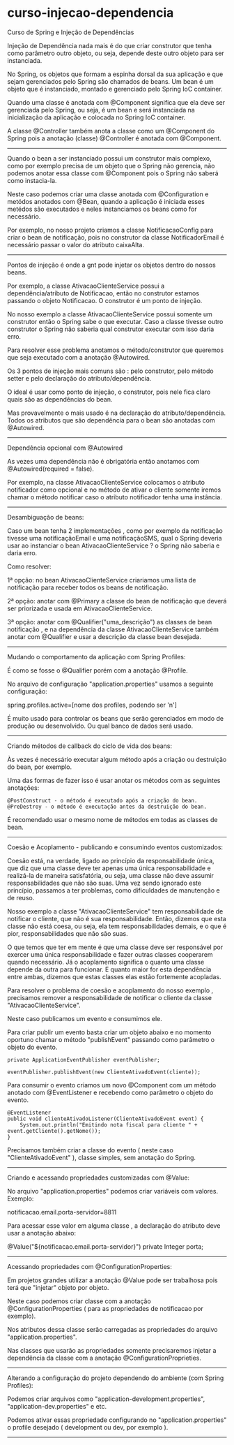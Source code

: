 ﻿# curso-injecao-dependencia
 Curso de Spring e Injeção de Dependências

Injeção de Dependência nada mais é do que criar construtor que tenha como parâmetro outro objeto, ou seja, depende deste outro objeto para ser instanciada.

No Spring, os objetos que formam a espinha dorsal da sua aplicação e que sejam gerenciados pelo Spring são chamados de beans. Um bean é um objeto que é instanciado, montado e gerenciado pelo Spring IoC container.

Quando uma classe é anotada com @Component significa que ela deve ser gerenciada pelo Spring, ou seja, é um bean e será instanciada na inicialização da aplicação e colocada no Spring IoC container.

A classe @Controller também anota a classe como um @Component do Spring pois a anotação (classe) @Controller é anotada com @Component.

-------------

Quando o bean a ser instanciado possui um construtor mais complexo, como por exemplo precisa de um objeto que o Spring não gerencia, não podemos anotar essa classe com @Component pois o Spring não saberá como instacia-la.

Neste caso podemos criar uma classe anotada com @Configuration e metódos anotados com @Bean, quando a aplicação é iniciada esses metédos são executados e neles instanciamos os beans como for necessário.

Por exemplo, no nosso projeto criamos a classe NotificacaoConfig para criar o bean de notificação, pois no construtor da classe NotificadorEmail é necessário passar o valor do atributo caixaAlta.

-------------

Pontos de injeção é onde a gnt pode injetar os objetos dentro do nossos beans.

Por exemplo, a classe AtivacaoClienteService possui a dependência/atributo de Notificacao, então no construtor estamos passando o objeto Notificacao. O construtor é um ponto de injeção.

No nosso exemplo a classe AtivacaoClienteService possui somente um construtor então o Spring sabe o que executar. Caso a classe tivesse outro construtor o Spring não saberia qual construtor executar com isso daria erro.

Para resolver esse problema anotamos o método/construtor que queremos que seja executado com a anotação @Autowired.

Os 3 pontos de injeção mais comuns são : pelo construtor, pelo método setter e pelo declaração do atributo/dependência.

O ideal é usar como ponto de injeção, o construtor, pois nele fica claro quais são as dependências do bean.

Mas provavelmente o mais usado é na declaração do atributo/dependência. Todos os atributos que são dependência para o bean são anotadas com @Autowired.

---------------

Dependência opcional com @Autowired

As vezes uma dependência não é obrigatória então anotamos com @Autowired(required = false).

Por exemplo, na classe AtivacaoClienteService colocamos o atributo notificador como opcional e no método de ativar o cliente somente iremos chamar o método notificar caso o atributo notificador tenha uma instância.

----------------

Desambiguação de beans:

Caso um bean tenha 2 implementações , como por exemplo da notificação tivesse uma notificaçãoEmail e uma notificaçãoSMS, qual o Spring deveria usar ao instanciar o bean AtivacaoClienteService ? o Spring não saberia e daria erro.

Como resolver:

1ª opção: no bean AtivacaoClienteService criariamos uma lista de notificação para receber todos os beans de notificação.

2ª opção: anotar com @Primary a classe do bean de notificação que deverá ser priorizada e usada em AtivacaoClienteService.

3ª opção: anotar com @Qualifier("uma_descrição") as classes de bean notificação , e na dependência da classe AtivacaoClienteService também anotar com @Qualifier e usar a descrição da classe bean desejada.

------------------

Mudando o comportamento da aplicação com Spring Profiles:

É como se fosse o @Qualifier porém com a anotação @Profile.

No arquivo de configuração "application.properties" usamos a seguinte configuração:

spring.profiles.active=[nome dos profiles, podendo ser 'n']

É muito usado para controlar os beans que serão gerenciados em modo de produção ou desenvolvido. Ou qual banco de dados será usado.

-------------------

Criando métodos de callback do ciclo de vida dos beans:

Às vezes é necessário executar algum método após a criação ou destruição do bean, por exemplo.

Uma das formas de fazer isso é usar anotar os métodos com as seguintes anotações:

	@PostConstruct - o método é executado após a criação do bean.
	@PreDestroy - o método é executação antes da destruição do bean.

É recomendado usar o mesmo nome de métodos em todas as classes de bean.

--------------------

Coesão e Acoplamento - publicando e consumindo eventos customizados:

Coesão está, na verdade, ligado ao princípio da responsabilidade única, que diz que uma classe deve ter apenas uma única responsabilidade e realizá-la de maneira satisfatória, ou seja, uma classe não deve assumir responsabilidades que não são suas. Uma vez sendo ignorado este princípio, passamos a ter problemas, como dificuldades de manutenção e de reuso.

Nosso exemplo a classe "AtivacaoClienteService" tem responsabilidade de notificar o cliente, que não é sua responsabilidade. Então, dizemos que esta classe não está coesa, ou seja, ela tem responsabilidades demais, e o que é pior, responsabilidades que não são suas.

O que temos que ter em mente é que uma classe deve ser responsável por exercer uma única responsabilidade e fazer outras classes cooperarem quando necessário. Já o acoplamento significa o quanto uma classe depende da outra para funcionar. E quanto maior for esta dependência entre ambas, dizemos que estas classes elas estão fortemente acopladas.

Para resolver o problema de coesão e acoplamento do nosso exemplo , precisamos remover a responsabilidade de notificar o cliente da classe "AtivacaoClienteService".

Neste caso publicamos um evento e consumimos ele.

Para criar publir um evento basta criar um objeto abaixo e no momento oportuno chamar o método "publishEvent" passando como parâmetro o objeto do evento.

	private ApplicationEventPublisher eventPublisher;

	eventPublisher.publishEvent(new ClienteAtivadoEvent(cliente));

Para consumir o evento criamos um novo @Component com um método anotado com @EventListener e recebendo como parâmetro o objeto do evento.

	@EventListener
	public void clienteAtivadoListener(ClienteAtivadoEvent event) {
		System.out.println("Emitindo nota fiscal para cliente " + event.getCliente().getNome());
	}

Precisamos também criar a classe do evento ( neste caso "ClienteAtivadoEvent" ), classe simples, sem anotação do Spring.

-----------------

Criando e acessando propriedades customizadas com @Value:

No arquivo "application.properties" podemos criar variáveis com valores. Exemplo:

notificacao.email.porta-servidor=8811

Para acessar esse valor em alguma classe , a declaração do atributo deve usar a anotação abaixo:

@Value("${notificacao.email.porta-servidor}")
private Integer porta;

-----------------

Acessando propriedades com @ConfigurationProperties:

Em projetos grandes utilizar a anotação @Value pode ser trabalhosa pois terá que "injetar" objeto por objeto.

Neste caso podemos criar classe com a anotação @ConfigurationProperties ( para as propriedades de notificacao por exemplo).

Nos atributos dessa classe serão carregadas as propriedades do arquivo "application.properties".

Nas classes que usarão as propriedades somente precisaremos injetar a dependência da classe com a anotação @ConfigurationProprieties.

-----------------

Alterando a configuração do projeto dependendo do ambiente (com Spring Profiles):

Podemos criar arquivos como "application-development.properties", "application-dev.properties" e etc.

Podemos ativar essas propriedade configurando no "application.properties" o profile desejado ( development ou dev, por exemplo ).

-----------------
